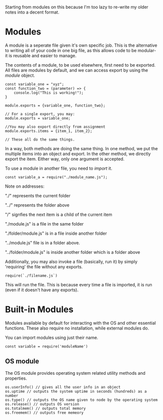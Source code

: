 Starting from modules on this because I'm too lazy to re-write my older notes into a decent format.

# Modules
A module is a seperate file given it's own specific job. This is the alternative to writing all of your code in one big file, as this allows code to be modular- it is reusable and easier to manage.

The contents of a module, to be used elsewhere, first need to be exported. All files are modules by default, and we can access export by using the *module* object.

```node
const variable_one = "xyz";
const function_two = (parameter) => {
    console.log("This is working!");
}

module.exports = {variable_one, function_two};

// For a single export, you may:
module.exports = variable_one;

//You may also export directly from assignment
module.exports.items = {item_1, item_2};

// These all do the same things.
```

In a way, both methods are doing the same thing. In one method, we put the multiple items into an object and export. In the other method, we directly export the item. Either way, only one argument is accepted.

To use a module in another file, you need to *import* it. 

```node
const variable_a = require("./module_name.js");
```

Note on addresses:

"./" represents the current folder

"../" represents the folder above

"/" signfies the next item is a child of the current item

"./module.js" is a file in the same folder

"./folder/module.js" is in a file inside another folder

"../module.js" file is in a folder above.

"../folder/module.js" is inside another folder which is a folder above


Additionally, you may also invoke a file (basically, run it) by simply 'requiring' the file without any exports.

```node
require(`./filename.js`)
```

This will run the file. This is because every time a file is imported, it is run (even if it doesn't have any exports). 

# Built-in Modules

Modules available by default for interacting with the OS and other essential functions. These also require no installation, while external modules do.

You can import modules using just their name.
```node
const variable = require('moduleName')
```

## OS module

The OS module provides operating system related utility methods and properties.

```node
os.userInfo() // gives all the user info in an object
os.uptime // outputs the system uptime in seconds (hundreds) as a number
os.type() // outputs the OS name given to node by the operating system
os.release() // outputs OS version
os.totalmem() // outputs total memory
os.freemem() // outputs free memeory
```